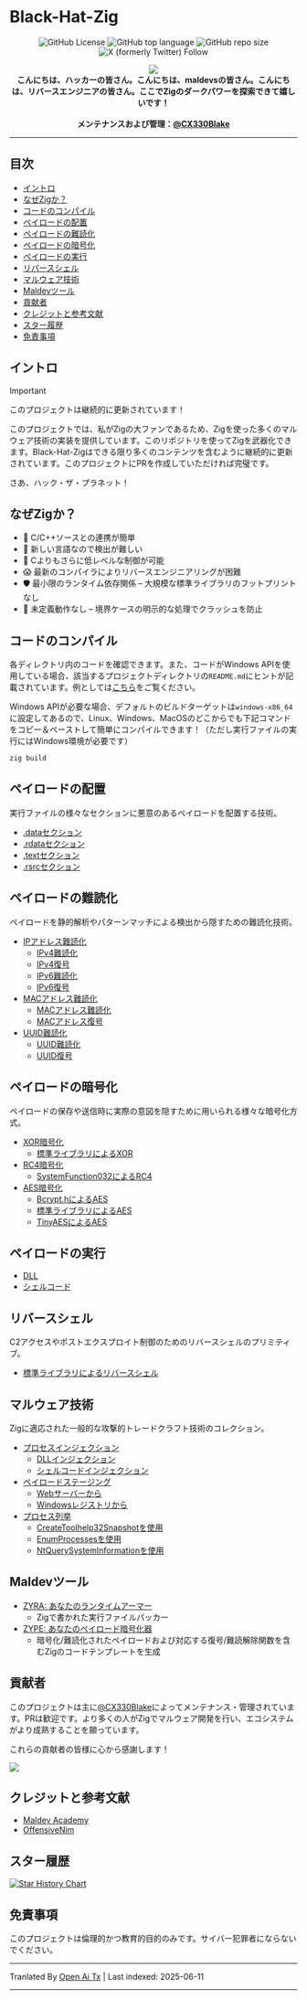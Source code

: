# Black-Hat-Zig

<p align="center">
  <img alt="GitHub License" src="https://img.shields.io/github/license/CX330Blake/black-hat-zig">
  <img alt="GitHub top language" src="https://img.shields.io/github/languages/top/cx330blake/black-hat-zig">
  <img alt="GitHub repo size" src="https://img.shields.io/github/repo-size/cx330blake/black-hat-zig">
  <img alt="X (formerly Twitter) Follow" src="https://img.shields.io/twitter/follow/CX330Blake">
</p>

<p height="350px" align="center">
  <img src="https://raw.githubusercontent.com/CX330Blake/Black-Hat-Zig/main/Black-Hat-Zig.png">
  <br/>
  <b>こんにちは、ハッカーの皆さん。こんにちは、maldevsの皆さん。こんにちは、リバースエンジニアの皆さん。ここでZigのダークパワーを探索できて嬉しいです！</b><br/><br/>
  <b>メンテナンスおよび管理：<a href="https://github.com/cx330blake">@CX330Blake</a></b>
</p>

---

## 目次

- [イントロ](#intro)
- [なぜZigか？](#why-zig)
- [コードのコンパイル](#compiling-the-codes)
- [ペイロードの配置](#payload-placement)
- [ペイロードの難読化](#payload-obfuscation)
- [ペイロードの暗号化](#payload-encryption)
- [ペイロードの実行](#payload-execution)
- [リバースシェル](#reverse-shell)
- [マルウェア技術](#malware-techniques)
- [Maldevツール](#maldev-tools)
- [貢献者](#contributors)
- [クレジットと参考文献](#credits--references)
- [スター履歴](#star-history)
- [免責事項](#disclaimer)

## イントロ

> [!IMPORTANT]
> このプロジェクトは継続的に更新されています！

このプロジェクトでは、私がZigの大ファンであるため、Zigを使った多くのマルウェア技術の実装を提供しています。このリポジトリを使ってZigを武器化できます。Black-Hat-Zigはできる限り多くのコンテンツを含むように継続的に更新されています。このプロジェクトにPRを作成していただければ完璧です。

さあ、ハック・ザ・プラネット！

## なぜZigか？

- 🤝 C/C++ソースとの連携が簡単
- 🔎 新しい言語なので検出が難しい
- 💪 Cよりもさらに低レベルな制御が可能
- 😱 最新のコンパイラによりリバースエンジニアリングが困難
- 🛡️ 最小限のランタイム依存関係 – 大規模な標準ライブラリのフットプリントなし
- 🎯 未定義動作なし – 境界ケースの明示的な処理でクラッシュを防止

## コードのコンパイル

各ディレクトリ内のコードを確認できます。また、コードがWindows APIを使用している場合、該当するプロジェクトディレクトリの`README.md`にヒントが記載されています。例としては[こちら](https://raw.githubusercontent.com/CX330Blake/Black-Hat-Zig/main/Payload-Encryption/AES/bcrypt_aes/)をご覧ください。

Windows APIが必要な場合、デフォルトのビルドターゲットは`windows-x86_64`に設定してあるので、Linux、Windows、MacOSのどこからでも下記コマンドをコピー＆ペーストして簡単にコンパイルできます！（ただし実行ファイルの実行にはWindows環境が必要です）

```bash
zig build
```

## ペイロードの配置

実行ファイルの様々なセクションに悪意のあるペイロードを配置する技術。

- [.dataセクション](https://raw.githubusercontent.com/CX330Blake/Black-Hat-Zig/main/Payload-Placement/dot_data_section/)
- [.rdataセクション](https://raw.githubusercontent.com/CX330Blake/Black-Hat-Zig/main/Payload-Placement/dot_rdata_section/)
- [.textセクション](https://raw.githubusercontent.com/CX330Blake/Black-Hat-Zig/main/Payload-Placement/dot_text_section/)
- [.rsrcセクション](https://raw.githubusercontent.com/CX330Blake/Black-Hat-Zig/main/Payload-Placement/dot_rsrc_section/)

## ペイロードの難読化

ペイロードを静的解析やパターンマッチによる検出から隠すための難読化技術。

- [IPアドレス難読化](https://raw.githubusercontent.com/CX330Blake/Black-Hat-Zig/main/Payload-Obfuscation/IP-Address-Obfuscation/)
  - [IPv4難読化](https://raw.githubusercontent.com/CX330Blake/Black-Hat-Zig/main/Payload-Obfuscation/IP-Address-Obfuscation/ipv4_obfuscation/)
  - [IPv4復号](https://raw.githubusercontent.com/CX330Blake/Black-Hat-Zig/main/Payload-Obfuscation/IP-Address-Obfuscation/ipv4_deobfuscation/)
  - [IPv6難読化](https://raw.githubusercontent.com/CX330Blake/Black-Hat-Zig/main/Payload-Obfuscation/IP-Address-Obfuscation/ipv6_obfuscation/)
  - [IPv6復号](https://raw.githubusercontent.com/CX330Blake/Black-Hat-Zig/main/Payload-Obfuscation/IP-Address-Obfuscation/ipv6_deobfuscation/)
- [MACアドレス難読化](https://raw.githubusercontent.com/CX330Blake/Black-Hat-Zig/main/Payload-Obfuscation/MAC-Address-Obfuscation/)
  - [MACアドレス難読化](https://raw.githubusercontent.com/CX330Blake/Black-Hat-Zig/main/Payload-Obfuscation/MAC-Address-Obfuscation/MACFuscation/)
  - [MACアドレス復号](https://raw.githubusercontent.com/CX330Blake/Black-Hat-Zig/main/Payload-Obfuscation/MAC-Address-Obfuscation/MACDeobfuscation/)
- [UUID難読化](https://raw.githubusercontent.com/CX330Blake/Black-Hat-Zig/main/Payload-Obfuscation/UUID-Obfuscation/)
  - [UUID難読化](https://raw.githubusercontent.com/CX330Blake/Black-Hat-Zig/main/Payload-Obfuscation/UUID-Obfuscation/UUIDFuscation/)
  - [UUID復号](https://raw.githubusercontent.com/CX330Blake/Black-Hat-Zig/main/Payload-Obfuscation/UUID-Obfuscation/UUIDDeobfuscation/)

## ペイロードの暗号化

ペイロードの保存や送信時に実際の意図を隠すために用いられる様々な暗号化方式。

- [XOR暗号化](https://raw.githubusercontent.com/CX330Blake/Black-Hat-Zig/main/Payload-Encryption/XOR/)
  - [標準ライブラリによるXOR](https://raw.githubusercontent.com/CX330Blake/Black-Hat-Zig/main/Payload-Encryption/XOR/std_lib_xor/)
- [RC4暗号化](https://raw.githubusercontent.com/CX330Blake/Black-Hat-Zig/main/Payload-Encryption/RC4/)
  - [SystemFunction032によるRC4](https://raw.githubusercontent.com/CX330Blake/Black-Hat-Zig/main/Payload-Encryption/RC4/system_function_032_rc4/)
- [AES暗号化](https://raw.githubusercontent.com/CX330Blake/Black-Hat-Zig/main/Payload-Encryption/AES/)
  - [Bcrypt.hによるAES](https://raw.githubusercontent.com/CX330Blake/Black-Hat-Zig/main/Payload-Encryption/AES/bcrypt_aes/)
  - [標準ライブラリによるAES](https://raw.githubusercontent.com/CX330Blake/Black-Hat-Zig/main/Payload-Encryption/AES/std_aes/)
  - [TinyAESによるAES](https://raw.githubusercontent.com/CX330Blake/Black-Hat-Zig/main/Payload-Encryption/AES/tiny_aes/)

## ペイロードの実行

- [DLL](https://raw.githubusercontent.com/CX330Blake/Black-Hat-Zig/main/Payload-Execution/dll/)
- [シェルコード](https://raw.githubusercontent.com/CX330Blake/Black-Hat-Zig/main/Payload-Execution/shellcode/)

## リバースシェル

C2アクセスやポストエクスプロイト制御のためのリバースシェルのプリミティブ。

- [標準ライブラリによるリバースシェル](https://raw.githubusercontent.com/CX330Blake/Black-Hat-Zig/main/Reverse-Shell/std_reverse_shell/)

## マルウェア技術

Zigに適応された一般的な攻撃的トレードクラフト技術のコレクション。

- [プロセスインジェクション](https://raw.githubusercontent.com/CX330Blake/Black-Hat-Zig/main/Malware-Techniques/Process-Injection/)
  - [DLLインジェクション](https://raw.githubusercontent.com/CX330Blake/Black-Hat-Zig/main/Malware-Techniques/Process-Injection/dll_injection/)
  - [シェルコードインジェクション](https://raw.githubusercontent.com/CX330Blake/Black-Hat-Zig/main/Malware-Techniques/Process-Injection/shellcode_injection/)
- [ペイロードステージング](https://raw.githubusercontent.com/CX330Blake/Black-Hat-Zig/main/Malware-Techniques/Payload-Staging/)
  - [Webサーバーから](https://raw.githubusercontent.com/CX330Blake/Black-Hat-Zig/main/Malware-Techniques/Payload-Staging/web_server/)
  - [Windowsレジストリから](https://raw.githubusercontent.com/CX330Blake/Black-Hat-Zig/main/Malware-Techniques/Payload-Staging/windows_registry/)
- [プロセス列挙](https://raw.githubusercontent.com/CX330Blake/Black-Hat-Zig/main/Malware-Techniques/Process-Enumeration/)
  - [CreateToolhelp32Snapshotを使用](https://raw.githubusercontent.com/CX330Blake/Black-Hat-Zig/main/Malware-Techniques/Process-Enumeration/create_tool_help_32_snapshot/)
  - [EnumProcessesを使用](https://raw.githubusercontent.com/CX330Blake/Black-Hat-Zig/main/Malware-Techniques/Process-Enumeration/enum_processes/)
  - [NtQuerySystemInformationを使用](https://raw.githubusercontent.com/CX330Blake/Black-Hat-Zig/main/Malware-Techniques/Process-Enumeration/nt_query_system_information/)

## Maldevツール

- [ZYRA: あなたのランタイムアーマー](https://github.com/cx330blake/zyra)
  - Zigで書かれた実行ファイルパッカー
- [ZYPE: あなたのペイロード暗号化器](https://github.com/cx330blake/zype)
  - 暗号化/難読化されたペイロードおよび対応する復号/難読解除関数を含むZigのコードテンプレートを生成

## 貢献者

このプロジェクトは主に[@CX330Blake](https://github.com/CX330Blake)によってメンテナンス・管理されています。PRは歓迎です。より多くの人がZigでマルウェア開発を行い、エコシステムがより成熟することを願っています。

これらの貢献者の皆様に心から感謝します！

<a href="https://github.com/CX330Blake/black-hat-zig/graphs/contributors">
  <img src="https://contrib.rocks/image?repo=CX330Blake/black-hat-zig" />
</a>

## クレジットと参考文献

- [Maldev Academy](https://maldevacademy.com/)
- [OffensiveNim](https://github.com/byt3bl33d3r/OffensiveNim)

## スター履歴

[![Star History Chart](https://api.star-history.com/svg?repos=CX330blake/black-hat-zig&type=Date)](https://www.star-history.com/#CX330blake/black-hat-zig&Date)

## 免責事項

このプロジェクトは倫理的かつ教育的目的のみです。サイバー犯罪者にならないでください。

---

Tranlated By [Open Ai Tx](https://github.com/OpenAiTx/OpenAiTx) | Last indexed: 2025-06-11

---